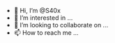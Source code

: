 - 👋 Hi, I’m @S40x
- 👀 I’m interested in ...
- 💞️ I’m looking to collaborate on ...
- 📫 How to reach me ...

<!---
S40x/S40x is a ✨ special ✨ repository because its `README.md` (this file) appears on your GitHub profile.
You can click the Preview link to take a look at your changes.
--->
